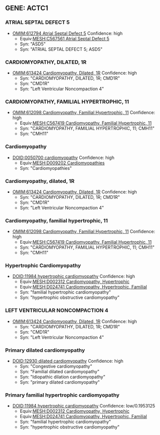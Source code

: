 
## GENE: ACTC1

### ATRIAL SEPTAL DEFECT 5
 * [OMIM:612794 Atrial Septal Defect 5](http://beta.monarchinitiative.org/disease/OMIM:612794) Confidence: high
    * Equiv:[MESH:C567561 Atrial Septal Defect 5](http://beta.monarchinitiative.org/disease/MESH:C567561)
    * Syn: "ASD5"
    * Syn: "ATRIAL SEPTAL DEFECT 5; ASD5"

### CARDIOMYOPATHY, DILATED, 1R
 * [OMIM:613424 Cardiomyopathy, Dilated, 1R](http://beta.monarchinitiative.org/disease/OMIM:613424) Confidence: high
    * Syn: "CARDIOMYOPATHY, DILATED, 1R; CMD1R"
    * Syn: "CMD1R"
    * Syn: "Left Ventricular Noncompaction 4"

### CARDIOMYOPATHY, FAMILIAL HYPERTROPHIC, 11
 * [OMIM:612098 Cardiomyopathy, Familial Hypertrophic, 11](http://beta.monarchinitiative.org/disease/OMIM:612098) Confidence: high
    * Equiv:[MESH:C567419 Cardiomyopathy, Familial Hypertrophic, 11](http://beta.monarchinitiative.org/disease/MESH:C567419)
    * Syn: "CARDIOMYOPATHY, FAMILIAL HYPERTROPHIC, 11; CMH11"
    * Syn: "CMH11"

### Cardiomyopathy
 * [DOID:0050700 cardiomyopathy](http://beta.monarchinitiative.org/disease/DOID:0050700) Confidence: high
    * Equiv:[MESH:D009202 Cardiomyopathies](http://beta.monarchinitiative.org/disease/MESH:D009202)
    * Syn: "Cardiomyopathies"

### Cardiomyopathy, dilated, 1R
 * [OMIM:613424 Cardiomyopathy, Dilated, 1R](http://beta.monarchinitiative.org/disease/OMIM:613424) Confidence: high
    * Syn: "CARDIOMYOPATHY, DILATED, 1R; CMD1R"
    * Syn: "CMD1R"
    * Syn: "Left Ventricular Noncompaction 4"

### Cardiomyopathy, familial hypertrophic, 11
 * [OMIM:612098 Cardiomyopathy, Familial Hypertrophic, 11](http://beta.monarchinitiative.org/disease/OMIM:612098) Confidence: high
    * Equiv:[MESH:C567419 Cardiomyopathy, Familial Hypertrophic, 11](http://beta.monarchinitiative.org/disease/MESH:C567419)
    * Syn: "CARDIOMYOPATHY, FAMILIAL HYPERTROPHIC, 11; CMH11"
    * Syn: "CMH11"

### Hypertrophic Cardiomyopathy
 * [DOID:11984 hypertrophic cardiomyopathy](http://beta.monarchinitiative.org/disease/DOID:11984) Confidence: high
    * Equiv:[MESH:D002312 Cardiomyopathy, Hypertrophic](http://beta.monarchinitiative.org/disease/MESH:D002312)
    * Equiv:[MESH:D024741 Cardiomyopathy, Hypertrophic, Familial](http://beta.monarchinitiative.org/disease/MESH:D024741)
    * Syn: "familial hypertrophic cardiomyopathy"
    * Syn: "hypertrophic obstructive cardiomyopathy"

### LEFT VENTRICULAR NONCOMPACTION 4
 * [OMIM:613424 Cardiomyopathy, Dilated, 1R](http://beta.monarchinitiative.org/disease/OMIM:613424) Confidence: high
    * Syn: "CARDIOMYOPATHY, DILATED, 1R; CMD1R"
    * Syn: "CMD1R"
    * Syn: "Left Ventricular Noncompaction 4"

### Primary dilated cardiomyopathy
 * [DOID:12930 dilated cardiomyopathy](http://beta.monarchinitiative.org/disease/DOID:12930) Confidence: high
    * Syn: "Congestive cardiomyopathy"
    * Syn: "Familial dilated cardiomyopathy"
    * Syn: "Idiopathic dilation cardiomyopathy"
    * Syn: "primary dilated cardiomyopathy"

### Primary familial hypertrophic cardiomyopathy
 * [DOID:11984 hypertrophic cardiomyopathy](http://beta.monarchinitiative.org/disease/DOID:11984) Confidence: low/0.1953125
    * Equiv:[MESH:D002312 Cardiomyopathy, Hypertrophic](http://beta.monarchinitiative.org/disease/MESH:D002312)
    * Equiv:[MESH:D024741 Cardiomyopathy, Hypertrophic, Familial](http://beta.monarchinitiative.org/disease/MESH:D024741)
    * Syn: "familial hypertrophic cardiomyopathy"
    * Syn: "hypertrophic obstructive cardiomyopathy"
